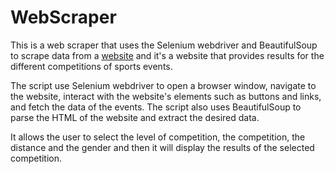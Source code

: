 # WebScraper
This is a web scraper that uses the Selenium webdriver and BeautifulSoup to scrape data from a [website](https://www.resultatsendirect.org/home) and it's a website that provides results for the different competitions of sports events.

The script use Selenium webdriver to open a browser window, navigate to the website, interact with the website's elements such as buttons and links, and fetch the data of the events. The script also uses BeautifulSoup to parse the HTML of the website and extract the desired data.

It allows the user to select the level of competition, the competition, the distance and the gender and then it will display the results of the selected competition.
